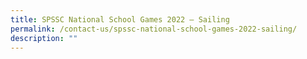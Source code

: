 ```yaml
---
title: SPSSC National School Games 2022 – Sailing
permalink: /contact-us/spssc-national-school-games-2022-sailing/
description: ""
---
```

